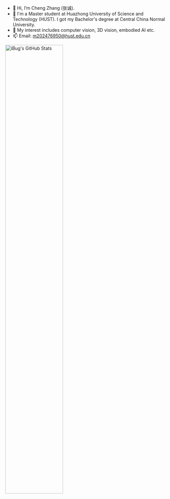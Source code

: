 



- 👋 Hi, I’m Cheng Zhang (张诚).
- 👋 I'm a Master student at Huazhong University of Science and Technology (HUST). I got my Bachelor's degree at Central China Normal University.
- 👀 My interest includes computer vision, 3D vision, embodied AI etc.  
- 📫 Email: m202476950@hust.edu.cn 


<a href="https://github.com/zc2023">
<img
  src="https://github-readme-stats.vercel.app/api?username=zc2023&count_private=true&show_icons=true&icon_color=f3437a&bg_color=30,f2ffe6,e6ffff"
  title="iBug&#039;s GitHub Stats"
  align="central"
  width="60%"
/>
</a>
